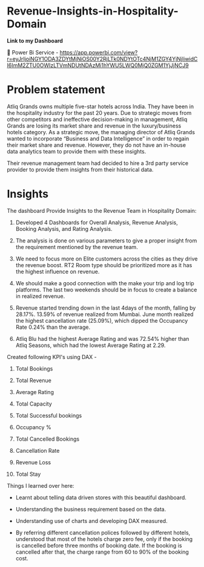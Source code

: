 # Revenue-Insights-in-Hospitality-Domain

**Link to my Dashboard**

🔷 Power Bi Service - https://app.powerbi.com/view?r=eyJrIjoiNGY1ODA3ZDYtMjNiOS00Y2RjLTk0NDYtOTc4NjM1ZGY4YjNjIiwidCI6ImM2ZTU0OWIzLTVmNDUtNDAzMi1hYWU5LWQ0MjQ0ZGM1YjJjNCJ9

# **Problem statement**

Atliq Grands owns multiple five-star hotels across India. They have been in the hospitality industry for the past 20 years. Due to strategic moves from other competitors and ineffective decision-making in management, Atliq Grands are losing its market share and revenue in the luxury/business hotels category. As a strategic move, the managing director of Atliq Grands wanted to incorporate “Business and Data Intelligence” in order to regain their market share and revenue. However, they do not have an in-house data analytics team to provide them with these insights.

Their revenue management team had decided to hire a 3rd party service provider to provide them insights from their historical data.

# **Insights**

The dashboard Provide Insights to the Revenue Team in Hospitality Domain:

 1. Developed 4 Dashboards for Overall Analysis, Revenue Analysis, Booking Analysis, and Rating Analysis.
    
2. The analysis is done on various parameters to give a proper insight from the requirement mentioned by the revenue team.
  
3. We need to focus more on Elite customers across the cities as they drive the revenue boost. RT2 Room type should be prioritized more as it has the highest influence on revenue.
   
4. We should make a good connection with the make your trip and log trip platforms. The last two weekends should be in focus to create a balance in realized revenue.
   
5. Revenue started trending down in the last 4days of the month, falling by 28.17%.
13.59% of revenue realized from Mumbai. June month realized the highest cancellation rate (25.09%), which dipped the Occupancy Rate 0.24% than the average.
   
6. Atliq Blu had the highest Average Rating and was 72.54% higher than Atliq Seasons, which had the lowest Average Rating at 2.29.


Created following KPI's using DAX -

1. Total Bookings
 
2. Total Revenue
   
3. Average Rating
   
4. Total Capacity
   
5. Total Successful bookings
   
6. Occupancy %
   
7. Total Cancelled Bookings
   
8. Cancellation Rate
   
9. Revenue Loss
    
10. Total Stay

Things I learned over here:

* Learnt about telling data driven stores with this beautiful dashboard.
   
* Understanding the business requirement based on the data.
   
* Understanding use of charts and developing DAX measured.

* By referring different cancellation polices followed by different hotels, understood that most of the hotels charge zero fee, only if the booking is cancelled before three months of booking date. If the booking is cancelled after that, the charge range from 60 to 90% of the booking cost.
